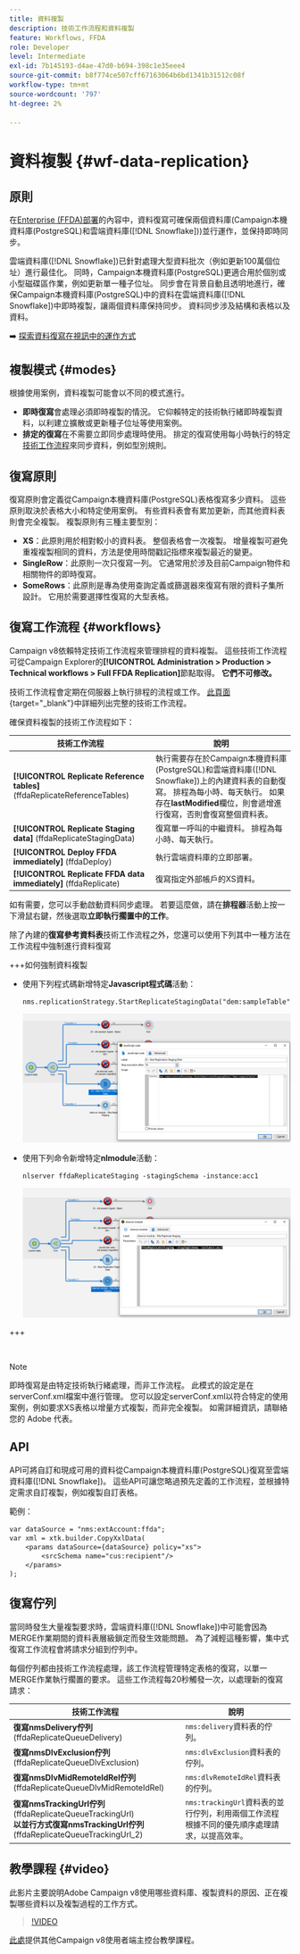 ```yaml
---
title: 資料複製
description: 技術工作流程和資料複製
feature: Workflows, FFDA
role: Developer
level: Intermediate
exl-id: 7b145193-d4ae-47d0-b694-398c1e35eee4
source-git-commit: b8f774ce507cff67163064b6bd1341b31512c08f
workflow-type: tm+mt
source-wordcount: '797'
ht-degree: 2%

---
```



# 資料複製 {#wf-data-replication}

## 原則

在[Enterprise (FFDA)部署](enterprise-deployment.md)的內容中，資料復寫可確保兩個資料庫(Campaign本機資料庫(PostgreSQL)和雲端資料庫([!DNL Snowflake]))並行運作，並保持即時同步。

雲端資料庫([!DNL Snowflake])已針對處理大型資料批次（例如更新100萬個位址）進行最佳化。 同時，Campaign本機資料庫(PostgreSQL)更適合用於個別或小型磁碟區作業，例如更新單一種子位址。 同步會在背景自動且透明地進行，確保Campaign本機資料庫(PostgreSQL)中的資料在雲端資料庫([!DNL Snowflake])中即時複製，讓兩個資料庫保持同步。 資料同步涉及結構和表格以及資料。

➡️ [探索資料復寫在視訊中的運作方式](#video)

## 複製模式 {#modes}

根據使用案例，資料複製可能會以不同的模式進行。

* **即時復寫**&#x200B;會處理必須即時複製的情況。 它仰賴特定的技術執行緒即時複製資料，以利建立擴散或更新種子位址等使用案例。
* **排定的復寫**&#x200B;在不需要立即同步處理時使用。 排定的復寫使用每小時執行的特定[技術工作流程](#workflows)來同步資料，例如型別規則。

## 復寫原則

復寫原則會定義從Campaign本機資料庫(PostgreSQL)表格復寫多少資料。 這些原則取決於表格大小和特定使用案例。 有些資料表會有累加更新，而其他資料表則會完全複製。 複製原則有三種主要型別：

* **XS**：此原則用於相對較小的資料表。 整個表格會一次複製。 增量複製可避免重複複製相同的資料，方法是使用時間戳記指標來複製最近的變更。
* **SingleRow**：此原則一次只復寫一列。 它通常用於涉及目前Campaign物件和相關物件的即時復寫。
* **SomeRows**：此原則是專為使用查詢定義或篩選器來復寫有限的資料子集所設計。 它用於需要選擇性復寫的大型表格。

## 復寫工作流程 {#workflows}

Campaign v8依賴特定技術工作流程來管理排程的資料複製。 這些技術工作流程可從Campaign Explorer的&#x200B;**[!UICONTROL Administration > Production > Technical workflows > Full FFDA Replication]**&#x200B;節點取得。 **它們不可修改。**

技術工作流程會定期在伺服器上執行排程的流程或工作。 [此頁面](https://experienceleague.adobe.com/docs/campaign/automation/workflows/introduction/wf-type/technical-workflows.html){target="_blank"}中詳細列出完整的技術工作流程。

確保資料複製的技術工作流程如下：

| 技術工作流程 | 說明 |
|------|-----------|
| **[!UICONTROL Replicate Reference tables]** (ffdaReplicateReferenceTables) | 執行需要存在於Campaign本機資料庫(PostgreSQL)和雲端資料庫([!DNL Snowflake])上的內建資料表的自動復寫。 排程為每小時、每天執行。 如果存在&#x200B;**lastModified**&#x200B;欄位，則會遞增進行復寫，否則會復寫整個資料表。 |
| **[!UICONTROL Replicate Staging data]** (ffdaReplicateStagingData) | 復寫單一呼叫的中繼資料。 排程為每小時、每天執行。 |
| **[!UICONTROL Deploy FFDA immediately]** (ffdaDeploy) | 執行雲端資料庫的立即部署。 |
| **[!UICONTROL Replicate FFDA data immediately]** (ffdaReplicate) | 復寫指定外部帳戶的XS資料。 |

如有需要，您可以手動啟動資料同步處理。 若要這麼做，請在&#x200B;**排程器**&#x200B;活動上按一下滑鼠右鍵，然後選取&#x200B;**立即執行擱置中的工作**。

除了內建的&#x200B;**復寫參考資料表**&#x200B;技術工作流程之外，您還可以使用下列其中一種方法在工作流程中強制進行資料復寫

+++如何強制資料複製

* 使用下列程式碼新增特定&#x200B;**Javascript程式碼**&#x200B;活動：

  ```
  nms.replicationStrategy.StartReplicateStagingData("dem:sampleTable")
  ```

  ![](assets/jscode.png)

* 使用下列命令新增特定&#x200B;**nlmodule**&#x200B;活動：

  ```
  nlserver ffdaReplicateStaging -stagingSchema -instance:acc1
  ```

  ![](assets/nlmodule.png)

+++

<br/>

>[!NOTE]
>
>即時復寫是由特定技術執行緒處理，而非工作流程。 此模式的設定是在serverConf.xml檔案中進行管理。 您可以設定serverConf.xml以符合特定的使用案例，例如要求XS表格以增量方式複製，而非完全複製。 如需詳細資訊，請聯絡您的 Adobe 代表。

## API

API可將自訂和現成可用的資料從Campaign本機資料庫(PostgreSQL)復寫至雲端資料庫([!DNL Snowflake])。 這些API可讓您略過預先定義的工作流程，並根據特定需求自訂複製，例如複製自訂表格。

範例：

```
var dataSource = "nms:extAccount:ffda";
var xml = xtk.builder.CopyXxlData(
    <params dataSource={dataSource} policy="xs">
        <srcSchema name="cus:recipient"/>
    </params>
);
```

## 復寫佇列

當同時發生大量複製要求時，雲端資料庫([!DNL Snowflake])中可能會因為MERGE作業期間的資料表層級鎖定而發生效能問題。 為了減輕這種影響，集中式復寫工作流程會將請求分組到佇列中。

每個佇列都由技術工作流程處理，該工作流程管理特定表格的復寫，以單一MERGE作業執行擱置的要求。 這些工作流程每20秒觸發一次，以處理新的復寫請求：

| 技術工作流程 | 說明 |
|------|-----------|
| **復寫nmsDelivery佇列** (ffdaReplicateQueueDelivery) | `nms:delivery`資料表的佇列。 |
| **復寫nmsDlvExclusion佇列** (ffdaReplicateQueueDlvExclusion) | `nms:dlvExclusion`資料表的佇列。 |
| **復寫nmsDlvMidRemoteIdRel佇列** (ffdaReplicateQueueDlvMidRemoteIdRel) | `nms:dlvRemoteIdRel`資料表的佇列。 |
| **復寫nmsTrackingUrl佇列** (ffdaReplicateQueueTrackingUrl)<br/>**以並行方式復寫nmsTrackingUrl佇列** (ffdaReplicateQueueTrackingUrl_2) | `nms:trackingUrl`資料表的並行佇列，利用兩個工作流程根據不同的優先順序處理請求，以提高效率。 |

## 教學課程 {#video}

此影片主要說明Adobe Campaign v8使用哪些資料庫、複製資料的原因、正在複製哪些資料以及複製過程的工作方式。

>[!VIDEO](https://video.tv.adobe.com/v/334460?quality=12)

[此處](https://experienceleague.adobe.com/en/docs/campaign-learn/tutorials/overview)提供其他Campaign v8使用者端主控台教學課程。
